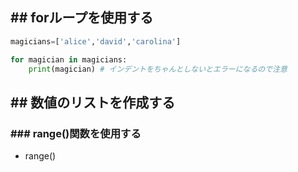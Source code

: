 ## ## forループを使用する
```Python
magicians=['alice','david','carolina']

for magician in magicians:
	print(magician) # インデントをちゃんとしないとエラーになるので注意
```

## ## 数値のリストを作成する
### ### range()関数を使用する
- range()
```Python

```